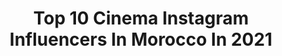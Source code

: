 ---
title: Top 10 Cinema Instagram Influencers In Morocco In 2021
description: >-
  Find top cinema Instagram influencers in Morocco in 2021. Most popular hashtags: #morocco #cinema #photography #casablanca.
platform: Instagram
hits: 25
text_top: Discover the best Instagram accounts on inBeat.
text_bottom: Our search engine has 25 Instagram influencers like this in Morocco for you to pitch.
profiles:
  - username: "adnane.azaar"
    fullname: >-
      A Z A A R  🛸
    bio: >-
      -Concepteur | Rédacteur -Visuel Art Student :Cinematographer | Director -Youtube | Adnane Azaar
    location: "Morocco"
    followers: 62802
    engagement: 1659
    commentsToLikes: 0.012406
    id: ck5c7moc67tai0i11am2l5dz5
    verified: false
    hashtags: "#corona, #stayathome"
  - username: "tarikbakhari"
    fullname: >-
      طارق البخاري
    bio: >-
      #art #theatre #cinema #tv
    location: "Morocco"
    followers: 84139
    engagement: 218
    commentsToLikes: 0.019633
    id: ck5hmoat4mbmo0i11o1be8041
    verified: false
    hashtags: "#morocco, #cinema, #tournage, #casablanca"
  - username: "abderrafia_elabdioui"
    fullname: >-
      Abderrafia El Abdioui
    bio: >-
      عبدالرفيع عبديوي▪️ ▪️Visual storytelling artist ▪️Director & Cinematographer Based in Morocco 👁‍🗨 Showreel 👇🏿
    location: "Morocco"
    followers: 115199
    engagement: 113
    commentsToLikes: 0.021644
    id: ck15un4c4nzec0i192lknj7xm
    verified: false
    hashtags: "#director, #salam, #behindthescenes, #morocco"
  - username: "hamzvrochdi"
    fullname: >-
      Hamza Rochdi
    bio: >-
      Bloom where you are planted🥀 Photographer / interior architect Dm for inquiries Personnal account: @hr_rochdi Associate manager of: @framers.agency
    location: "Morocco"
    followers: 6821
    engagement: 1552
    commentsToLikes: 0.039997
    id: ck0w2k53corv80i19e400qrjr
    verified: false
    hashtags: "#portraitpage, #apricotmagazine, #people, #pursuitofportraits"
  - username: "salwazarhane"
    fullname: >-
      Salwa Zarhane
    bio: >-
      اعتن بروحك 🤲🏻|Y 🎬
    location: "Morocco"
    followers: 231514
    engagement: 552
    commentsToLikes: 0.012907
    id: ck5hmo9iombk60i11a1j7ohri
    verified: false
    hashtags: "#ramadan2020, #movie, #waitforit, #makeuptutorial"
  - username: "hind__benjbara"
    fullname: >-
      HIND Benjbara |هند بن اجبــارة
    bio: >-
      Moroccan actress.
    location: "Morocco"
    followers: 910305
    engagement: 216
    commentsToLikes: 0.008432
    id: ckaotrc7rx5j50i78hrpc5n7u
    verified: false
    hashtags: "#role, #arts, #actrice, #drama"
  - username: "majdoulineidrissi_officiel"
    fullname: >-
      Majdouline Idrissi
    bio: >-
      Compte officiel 🎬 Moroccan Actress
    location: "Morocco"
    followers: 440629
    engagement: 361
    commentsToLikes: 0.015339
    id: ck5hmo8gsmbho0i11xuryuimq
    verified: true
    hashtags: "#mbc5, #actress, #lifestyle, #rabat"
  - username: "zakarialamhader"
    fullname: >-
      Zakaria lamhader 🎬 FilmMaker
    bio: >-
      📍Morocco 🇲🇦 Producer |Filmmaker | live camera streaming |Drone operator For business ⬇️ 📩 Zakarialamhader@Gmail.com
    location: "Morocco"
    followers: 21911
    engagement: 400
    commentsToLikes: 0.035881
    id: ckaoszvdwtqwq0i78gt4sdon2
    verified: false
    hashtags: "#cameraman, #gh5, #filmmaker, #roninm"
  - username: "mehdi.tkito1"
    fullname: >-
      Mehdi Tkito Officiel🇲🇦  تكيطو
    bio: >-
      🎬 Artiste
    location: "Morocco"
    followers: 22159
    engagement: 347
    commentsToLikes: 0.018042
    id: ckaov7ykz3ft70i78j22jt802
    verified: false
    hashtags: "#maroc, #fashionkilla, #fes, #morocco"
  - username: "hananibrahimiofficiel"
    fullname: >-
      Hananeibrahimiofficiel
    bio: >-
      Moroccan Actress🎬❤️Casablanca/Morocco🇲🇦Haverhill/Massachusetts 🇺🇸
    location: "Morocco"
    followers: 357486
    engagement: 210
    commentsToLikes: 0.027790
    id: ck5hmo7czmbgb0i11z5inau1f
    verified: false
    hashtags: "#instamood, #instaphoto, #momofgirls, #wifey"
---
